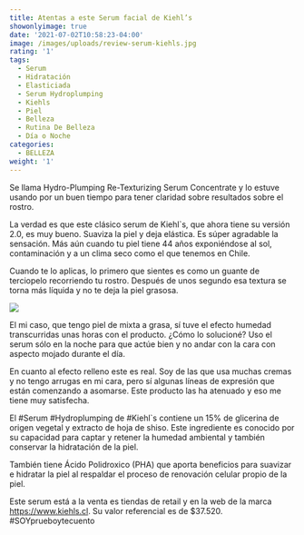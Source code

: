 ```yaml
---
title: Atentas a este Serum facial de Kiehl’s
showonlyimage: true
date: '2021-07-02T10:58:23-04:00'
image: /images/uploads/review-serum-kiehls.jpg
rating: '1'
tags:
  - Serum
  - Hidratación
  - Elasticiada
  - Serum Hydroplumping
  - Kiehls
  - Piel
  - Belleza
  - Rutina De Belleza
  - Día o Noche
categories:
  - BELLEZA
weight: '1'
---
```

Se llama Hydro-Plumping Re-Texturizing Serum Concentrate y lo estuve usando por un buen tiempo para tener claridad sobre resultados sobre el rostro.

<!--more-->

La verdad es que este clásico serum de Kiehl`s, que ahora tiene su versión 2.0, es muy bueno. Suaviza la piel y deja elástica. Es súper agradable la sensación. Más aún cuando tu piel tiene 44 años exponiéndose al sol, contaminación y a un clima seco como el que tenemos en Chile.



Cuando te lo aplicas, lo primero que sientes es como un guante de terciopelo recorriendo tu rostro. Después de unos segundo esa textura se torna más líquida y no te deja la piel grasosa.

![](/images/uploads/review-serum-kiehls.jpg)



El mi caso, que tengo piel de mixta a grasa, sí tuve el efecto humedad transcurridas unas horas con el producto. ¿Cómo lo solucioné? Uso el serum sólo en la noche para que actúe bien y no andar con la cara con aspecto mojado durante el día.



En cuanto al efecto relleno este es real. Soy de las que usa muchas cremas y no tengo arrugas en mi cara, pero sí algunas líneas de expresión que están comenzando a asomarse. Este producto las ha atenuado y eso me tiene muy satisfecha.



El #Serum #Hydroplumping de #Kiehl`s contiene un 15% de glicerina de origen vegetal y extracto de hoja de shiso. Este ingrediente es conocido por su capacidad para captar y retener la humedad ambiental y también conservar la hidratación de la piel.



También tiene Ácido Polidroxico (PHA) que aporta beneficios para suavizar e hidratar la piel al respaldar el proceso de renovación celular propio de la piel.



Este serum está a la venta es tiendas de retail y en la web de la marca https://www.kiehls.cl. Su valor referencial es de $37.520. #SOYprueboytecuento
